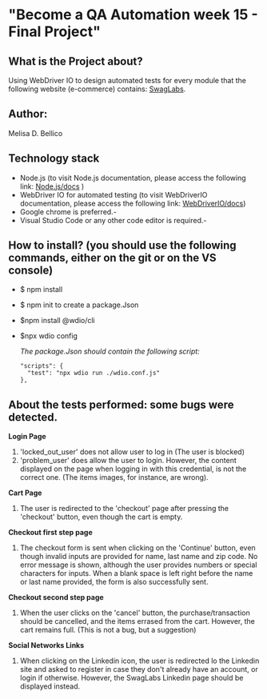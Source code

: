 # "Become a QA Automation week 15 - Final Project"

## What is the Project about?
Using WebDriver IO to design automated tests for every module that the following website (e-commerce) contains: [SwagLabs](https://www.saucedemo.com/).

## Author: 
Melisa D. Bellico 

## Technology stack
* Node.js (to visit Node.js documentation, please access the following link: [Node.js/docs](https://nodejs.org/es/docs/) )
* WebDriver IO for automated testing (to visit WebDriverIO documentation, please access the following link: [WebDriverIO/docs](https://webdriver.io/docs/gettingstarted))
* Google chrome is preferred.-
* Visual Studio Code or any other code editor is required.-

## How to install?  (you should use the following commands, either on the git or on the VS console)
* $ npm install
* $ npm init to create a package.Json
* $npm install @wdio/cli
* $npx wdio config

    *The package.Json should contain the following script:*

      "scripts": {
        "test": "npx wdio run ./wdio.conf.js"
      },

## About the tests performed: some bugs were detected.

**Login Page**

1. 'locked_out_user' does not allow user to log in (The user is blocked)
2. 'problem_user' does allow the user to login. However, the content displayed on the page when logging in with this credential, is not the correct one. (The items images, for instance, are wrong).

**Cart Page**

1. The user is redirected to the 'checkout' page after pressing the 'checkout' button, even though the cart is empty.

**Checkout first step page**

1. The checkout form is sent when clicking on the 'Continue' button, even though invalid inputs are provided for name, last name and zip code. No error message is shown, although the user provides numbers or special characters for inputs. When a blank space is left right before the name or last name provided, the form is also successfully sent.

**Checkout second step page**

1. When the user clicks on the 'cancel' button, the purchase/transaction should be cancelled, and the items errased from the cart. However, the cart remains full. (This is not a bug, but a suggestion)

**Social Networks Links**

1. When clicking on the Linkedin icon, the user is redirected lo the Linkedin site and asked to register in case they don't already have an account, or login if otherwise. However, the SwagLabs Linkedin page should be displayed instead. 
